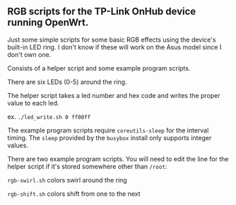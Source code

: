 ## RGB scripts for the TP-Link OnHub device running OpenWrt.


Just some simple scripts for some basic RGB effects using the device's built-in LED ring. I don't know if these will work on the Asus model since I don't own one.

Consists of a helper script and some example program scripts.


There are six LEDs (0-5) around the ring.


The helper script takes a led number and hex code and writes the proper value to each led.

ex. ```./led_write.sh 0 ff00ff```


The example program scripts require ```coreutils-sleep``` for the interval timing. 
The ```sleep``` provided by the ```busybox``` install only supports integer values.

There are two example program scripts. You will need to edit the line for the helper script if it's stored somewhere other than ```/root```:

```rgb-swirl.sh``` colors swirl around the ring

```rgb-shift.sh``` colors shift from one to the next
